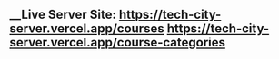 ## __Live Server Site: https://tech-city-server.vercel.app/courses        https://tech-city-server.vercel.app/course-categories
